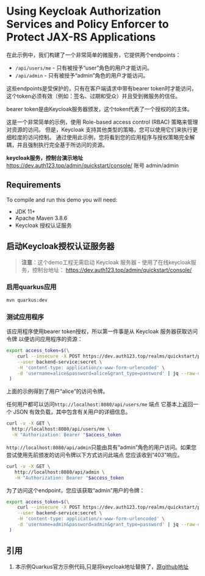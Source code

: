 # Using Keycloak Authorization Services and Policy Enforcer to Protect JAX-RS Applications

在此示例中，我们构建了一个非常简单的微服务，它提供两个endpoints：

* `/api/users/me` - 只有被授予“user”角色的用户才能访问。
* `/api/admin` - 只有被授予“admin”角色的用户才能访问。

这些endpoints是受保护的，只有在客户端请求中带有bearer token时才能访问，
这个token必须有效（例如：签名、过期和受众）并且受到微服务的信任。

bearer token是由Keycloak服务器颁发，这个token代表了一个授权的的主体。

这是一个非常简单的示例，使用 Role-based access control (RBAC) 策略来管理对资源的访问。
但是，Keycloak 支持其他类型的策略，您可以使用它们来执行更细粒度的访问控制。
通过使用此示例，您将看到您的应用程序与授权策略完全解耦，并且强制执行完全基于所访问的资源。

**keycloak服务，控制台演示地址** <https://dev.auth123.top/admin/quickstart/console/> 账号 admin/admin

## Requirements

To compile and run this demo you will need:

* JDK 11+
* Apache Maven 3.8.6
* Keycloak 授权认证服务

## 启动Keycloak授权认证服务器

> **注意**：这个demo工程无需启动 Keycloak 服务器 - 使用了在线keycloak服务，控制台地址： <https://dev.auth123.top/admin/quickstart/console/>

### 启用quarkus应用

````bash
mvn quarkus:dev
````

### 测试应用程序

该应用程序使用bearer token授权，所以第一件事是从 Keycloak 服务器获取访问令牌
以便访问应用程序的资源：

```bash
export access_token=$(\
    curl --insecure -X POST https://dev.auth123.top/realms/quickstart/protocol/openid-connect/token \
    --user backend-service:secret \
    -H 'content-type: application/x-www-form-urlencoded' \
    -d 'username=alice&password=alice&grant_type=password' | jq --raw-output '.access_token' \
 )
```

上面的示例得到了用户“alice”的访问令牌。

任何用户都可以访问`http://localhost:8080/api/users/me` 端点
它基本上返回一个 JSON 有效负载，其中包含有关用户的详细信息。

```bash
curl -v -X GET \
  http://localhost:8080/api/users/me \
  -H "Authorization: Bearer "$access_token
```

`http://localhost:8080/api/admin`只能由具有“admin”角色的用户访问。如果您尝试使用先前颁发的访问令牌以下方式访问此端点
  您应该收到“403”响应。

```bash
curl -v -X GET \
   http://localhost:8080/api/admin \
   -H "Authorization: Bearer "$access_token
```

为了访问这个endpoint，您应该获取“admin”用户的令牌：

```bash
export access_token=$(\
    curl --insecure -X POST https://dev.auth123.top/realms/quickstart/protocol/openid-connect/token \
    --user backend-service:secret \
    -H 'content-type: application/x-www-form-urlencoded' \
    -d 'username=admin&password=admin&grant_type=password' | jq --raw-output '.access_token' \
 )
```

## 引用

1. 本示例Quarkus官方示例代码,只是将keycloak地址替换了，[原github地址](https://github.com/quarkusio/quarkus-quickstarts/tree/main/security-keycloak-authorization-quickstart)
